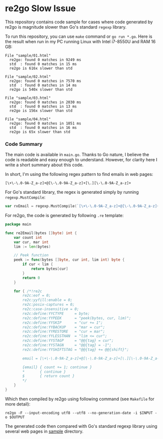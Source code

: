 # re2go Slow Issue

This repository contains code sample for cases where code generated by re2go is magnitude slower than Go's standard `regexp` library.

To run this repository, you can use `make` command or `go run *.go`. Here is the result when run in my PC running Linux with Intel i7-8550U and RAM 16 GB:

```
File "sample/01.html"
  re2go: found 0 matches in 9249 ms
  std  : found 0 matches in 15 ms
  re2go is 616x slower than std

File "sample/02.html"
  re2go: found 0 matches in 7570 ms
  std  : found 0 matches in 14 ms
  re2go is 540x slower than std

File "sample/03.html"
  re2go: found 0 matches in 2030 ms
  std  : found 0 matches in 13 ms
  re2go is 156x slower than std

File "sample/04.html"
  re2go: found 0 matches in 1051 ms
  std  : found 0 matches in 16 ms
  re2go is 65x slower than std
```

### Code Summary

The main code is available in `main.go`. Thanks to Go nature, I believe the code is readable and easy enough to understand. However, for clarity here I write a short summary about this code.

In short, I'm using the following regex pattern to find emails in web pages:

```
[\+\-\.0-9A-Z_a-z]+@[\-\.0-9A-Z_a-z]+[\.][\-\.0-9A-Z_a-z]+
```

For Go's standard library, the regex is generated simply by running `regexp.MustCompile`:

```go
var rxEmail = regexp.MustCompile(`[\+\-\.0-9A-Z_a-z]+@[\-\.0-9A-Z_a-z]+[\.][\-\.0-9A-Z_a-z]+`)
```

For re2go, the code is generated by following `.re` template:

```go
package main

func re2Email(bytes []byte) int {
	var count int
	var cur, mar int
	lim := len(bytes)

	// Peek function
	peek := func(bytes []byte, cur int, lim int) byte {
		if cur < lim {
			return bytes[cur]
		}
		return 0
	}

	for { /*!re2c
		re2c:eof = 0;
		re2c:yyfill:enable = 0;
		re2c:posix-captures = 0;
		re2c:case-insensitive = 0;
		re2c:define:YYCTYPE     = byte;
		re2c:define:YYPEEK      = "peek(bytes, cur, lim)";
		re2c:define:YYSKIP      = "cur += 1";
		re2c:define:YYBACKUP    = "mar = cur";
		re2c:define:YYRESTORE   = "cur = mar";
		re2c:define:YYLESSTHAN  = "lim <= cur";
		re2c:define:YYSTAGP     = "@@{tag} = cur";
		re2c:define:YYSTAGN     = "@@{tag} = -1";
		re2c:define:YYSHIFTSTAG = "@@{tag} += @@{shift}";

		email = [\+\-\.0-9A-Z_a-z]+@[\-\.0-9A-Z_a-z]+[\.][\-\.0-9A-Z_a-z]+;

		{email} { count += 1; continue }
		*       { continue }
		$       { return count }
		*/
	}
}
```

Which then compiled by re2go using following command (see `Makefile` for more detail):

```
re2go -F --input-encoding utf8 --utf8 --no-generation-date -i $INPUT -o $OUTPUT
```

The generated code then compared with Go's standard regexp library using several web pages in [sample](./sample/) directory.
